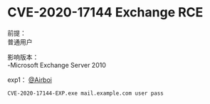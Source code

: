 # CVE-2020-17144 Exchange RCE

前提：  
 普通用户  

影响版本：  
-Microsoft Exchange Server 2010

exp1：
[@Airboi](https://github.com/Airboi/CVE-2020-17144-EXP)

```
CVE-2020-17144-EXP.exe mail.example.com user pass
```
